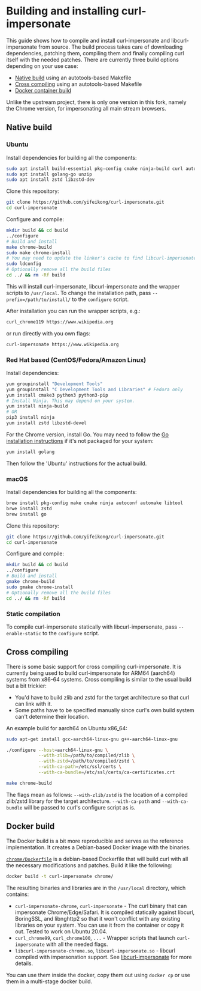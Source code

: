 # Building and installing curl-impersonate

This guide shows how to compile and install curl-impersonate and libcurl-impersonate from source.
The build process takes care of downloading dependencies, patching them, compiling them and finally compiling curl itself with the needed patches.
There are currently three build options depending on your use case:

* [Native build](#native-build) using an autotools-based Makefile
* [Cross compiling](#cross-compiling) using an autotools-based Makefile
* [Docker container build](#docker-build)

Unlike the upstream project, there is only one version in this fork, namely the Chrome version, for impersonating all main stream browsers.

## Native build

### Ubuntu

Install dependencies for building all the components:

```sh
sudo apt install build-essential pkg-config cmake ninja-build curl autoconf automake libtool
sudo apt install golang-go unzip
sudo apt install zstd libzstd-dev
```

Clone this repository:

```sh
git clone https://github.com/yifeikong/curl-impersonate.git
cd curl-impersonate
```

Configure and compile:

```sh
mkdir build && cd build
../configure
# Build and install
make chrome-build
sudo make chrome-install
# You may need to update the linker's cache to find libcurl-impersonate
sudo ldconfig
# Optionally remove all the build files
cd ../ && rm -Rf build
```

This will install curl-impersonate, libcurl-impersonate and the wrapper scripts to `/usr/local`. To change the installation path, pass `--prefix=/path/to/install/` to the `configure` script.

After installation you can run the wrapper scripts, e.g.:

```sh
curl_chrome119 https://www.wikipedia.org
```

or run directly with you own flags:

```sh
curl-impersonate https://www.wikipedia.org
```

### Red Hat based (CentOS/Fedora/Amazon Linux)

Install dependencies:

```sh
yum groupinstall "Development Tools"
yum groupinstall "C Development Tools and Libraries" # Fedora only
yum install cmake3 python3 python3-pip
# Install Ninja. This may depend on your system.
yum install ninja-build
# OR
pip3 install ninja
yum install zstd libzstd-devel
```

For the Chrome version, install Go.
You may need to follow the [Go installation instructions](https://go.dev/doc/install) if it's not packaged for your system:

```sh
yum install golang
```

Then follow the 'Ubuntu' instructions for the actual build.

### macOS

Install dependencies for building all the components:

```sh
brew install pkg-config make cmake ninja autoconf automake libtool
brwe install zstd
brew install go
```

Clone this repository:

```sh
git clone https://github.com/yifeikong/curl-impersonate.git
cd curl-impersonate
```

Configure and compile:

```sh
mkdir build && cd build
../configure
# Build and install
gmake chrome-build
sudo gmake chrome-install
# Optionally remove all the build files
cd ../ && rm -Rf build
```

### Static compilation

To compile curl-impersonate statically with libcurl-impersonate, pass `--enable-static` to the `configure` script.


## Cross compiling

There is some basic support for cross compiling curl-impersonate.
It is currently being used to build curl-impersonate for ARM64 (aarch64) systems from x86-64 systems.
Cross compiling is similar to the usual build but a bit trickier:

* You'd have to build zlib and zstd for the target architecture so that curl can link with it.
* Some paths have to be specified manually since curl's own build system can't determine their location.

An example build for aarch64 on Ubuntu x86_64:

```sh
sudo apt-get install gcc-aarch64-linux-gnu g++-aarch64-linux-gnu

./configure --host=aarch64-linux-gnu \
            --with-zlib=/path/to/compiled/zlib \
            --with-zstd=/path/to/compiled/zstd \
            --with-ca-path=/etc/ssl/certs \
            --with-ca-bundle=/etc/ssl/certs/ca-certificates.crt

make chrome-build
```

The flags mean as follows:
`--with-zlib/zstd` is the location of a compiled zlib/zstd library for the target architecture.
`--with-ca-path` and `--with-ca-bundle` will be passed to curl's configure script as is.

## Docker build

The Docker build is a bit more reproducible and serves as the reference implementation. It creates a Debian-based Docker image with the binaries.

[`chrome/Dockerfile`](chrome/Dockerfile) is a debian-based Dockerfile that will build curl with all the necessary modifications and patches. Build it like the following:

```sh
docker build -t curl-impersonate chrome/
```

The resulting binaries and libraries are in the `/usr/local` directory, which contains:

* `curl-impersonate-chrome`, `curl-impersonate` - The curl binary that can impersonate Chrome/Edge/Safari. It is compiled statically against libcurl, BoringSSL, and libnghttp2 so that it won't conflict with any existing libraries on your system. You can use it from the container or copy it out. Tested to work on Ubuntu 20.04.
* `curl_chrome99`, `curl_chrome100`, `...` - Wrapper scripts that launch `curl-impersonate` with all the needed flags.
* `libcurl-impersonate-chrome.so`, `libcurl-impersonate.so` - libcurl compiled with impersonation support. See [libcurl-impersonate](README.md#libcurl-impersonate) for more details.

You can use them inside the docker, copy them out using `docker cp` or use them in a multi-stage docker build.
